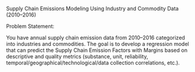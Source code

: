 Supply Chain Emissions Modeling Using Industry and Commodity Data (2010–2016)

Problem Statement:

You have annual supply chain emission data from 2010–2016 categorized into industries and commodities. 
The goal is to develop a regression model that can predict the Supply Chain Emission Factors with Margins based on descriptive and quality metrics (substance, unit, reliability, temporal/geographical/technological/data collection correlations, etc.).
